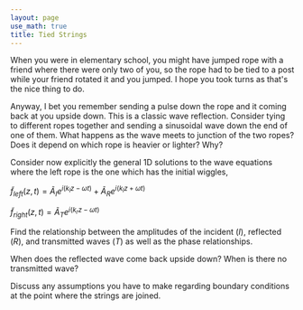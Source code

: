 ```yaml
---
layout: page
use_math: true
title: Tied Strings
---
```


When you were in elementary school, you might have jumped rope with a friend where there were only two of you, so the rope had to be tied to a post while your friend rotated it and you jumped. I hope you took turns as that's the nice thing to do.

Anyway, I bet you remember sending a pulse down the rope and it coming back at you upside down. This is a classic wave reflection. Consider tying to different ropes together and sending a sinusoidal wave down the end of one of them. What happens as the wave meets to junction of the two ropes? Does it depend on which rope is heavier or lighter? Why?

Consider now explicitly the general 1D solutions to the wave equations where the left rope is the one which has the initial wiggles,

$\tilde{f}_{left}(z,t) = \tilde{A}_Ie^{i(k_lz-\omega t)} + \tilde{A}_Re^{i(k_lz+\omega t)}$

$\tilde{f}_{right}(z,t) = \tilde{A}_Te^{i(k_rz-\omega t)}$

Find the relationship between the amplitudes of the incident ($I$), reflected ($R$), and transmitted waves ($T$) as well as the phase relationships.

When does the reflected wave come back upside down? When is there no transmitted wave?

Discuss any assumptions you have to make regarding boundary conditions at the point where the strings are joined.
